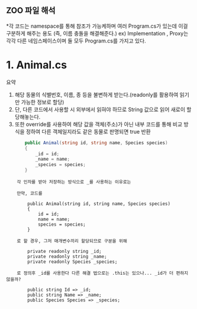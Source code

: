 ## ZOO 파일 해석 

*각 코드는 namespace를 통해 참조가 가능케하며 여러 Program.cs가 있는데 이걸 구분하게 해주는 용도 (즉, 이름 충돌을 해결해준다.) 
ex) Implementation , Proxy는 각각 다른 네임스페이스이며 둘 모두 Program.cs를 가지고 있다.

# 1. Animal.cs
요약 
1. 해당 동물의 식별번호, 이름, 종 등을 불변하게 받는다.(readonly를 활용하여 읽기만 가능한 정보로 할당)
2. 단, 다른 코드에서 사용할 시 외부에서 읽혀야 하므로 String 값으로 읽어 새로이 할당해놓는다.
3. 또한 override를 사용하여 해당 값을 객체(주소)가 아닌 내부 코드를 통해 비교 방식을 정하여 다른 객체일지라도 같은 동물로 판명되면 true 반환
 ```C#  
        public Animal(string id, string name, Species species)      
        {
            _id = id;
            _name = name;
            _species = species;
        }
```
        각 인자를 받아 저장하는 방식으로 _를 사용하는 이유로는 

        만약, 코드를 
```        
        public Animal(string id, string name, Species species)
        {
            id = id;
            name = name;
            species = species;
        }
```
        로 할 경우, 그저 매개변수끼리 할당되므로 구분을 위해 
```        
        private readonly string _id;
        private readonly string _name;
        private readonly Species _species;
```
        로 정의후 _id를 사용한다 다른 해결 법으로는 .this는 있으나... _id가 더 편하지 않을까?
```
        public string Id => _id;
        public string Name => _name;
        public Species Species => _species;
```
        

        
        
        
